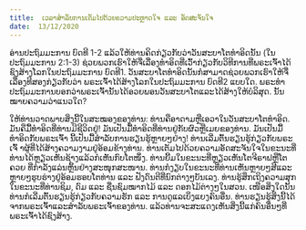 ```yaml
---
title:  ເວລາສຳລັບການເຕັມໄປດ້ວຍຄວາມປະຫຼາດໃຈ ແລະ ອັດສະຈັນໃຈ
date:  13/12/2020
---
```


ອ່ານປະຖົມມະການ ບົດທີ 1-2 ແລ້ວໃຫ້ທ່ານຄິດກ່ຽວກັບວ່າວັນສະບາໂຕທຳອິດນັ້ນ (ໃນປະຖົມມະການ 2:1-3) ຊ່ວຍພວກເຮົາໃຫ້ຈື່ເລື່ອງທຳອິດທີ່ເວົ້າກ່ຽວກັບວິທີການທີ່ພຣະເຈົ້າໄດ້ຊົງສ້າງໂລກໃນປະຖົມມະການ ບົດທີ1. ວັນສະບາໂຕທຳອິດນັ້ນກໍສາມາດຊ່ວຍພວກເຮົາໃຫ້ຈື່ເລື່ອງທີສອງກ່ຽວກັບວ່າ ພຣະເຈົ້າໄດ້ສ້າງໂລກໃນປະຖົມມະການ ບົດທີ2 ແບບໃດ. ພຣະທຳປະຖົມມະການບອກວ່າພຣະເຈົ້ານັ້ນໄດ້ອວຍພອນວັນສະບາໂຕແລະໄດ້ສ້າງໃຫ້ບໍລິສຸດ. ນັ້ນໝາຍຄວາມວ່າແນວໃດ?

ໃຫ້ທ່ານວາດພາບສິ່ງນີ້ໃນສະໝອງຂອງທ່ານ: ທ່ານຄືອາດາມຫຼືເອວາໃນວັນສະບາໂຕທຳອິດ. ມັນຄືມື້ທຳອິດທີ່ທ່ານມີຊີວິດຢູ່! ມັນເປັນມື້ທຳອິດທີ່ທ່ານຢູ່ກັບຜົວຫຼືເມຍຂອງທ່ານ. ມັນເປັນມື້ທຳອິດກັບພຣະເຈົ້າ ນີ້ເປັນມື້ສຳລັບການຮຽນຮູ້ຫຼາຍໆຢ່າງ! ທ່ານເລີ່ມຕົ້ນຮຽນຮູ້ກ່ຽວກັບພຣະເຈົ້ າຜູ້ທີ່ໄດ້ສ້າງຄວາມງາມຢູ່ອ້ອມຂ້າງທ່ານ. ທ່ານເຕັມໄປດ້ວຍຄວາມອັດສະຈັນໃຈໃນຂະນະທີ່ທ່່ານໄດ້ຫຼຽວເຫັນຊ້າງແລ້ວກໍເຫັນກົບໂຕໜຶ່ງ. ທ່ານຍີ້ມໃນຂະນະທີ່ຫຼຽວເຫັນໂຕຈີຣາຟຫຼືໂຕຄວຍ ທີ່ກຳລັງແລ່ນຫຼິ້ນຢ່າງສະໜຸກສະໜານ. ທ່ານກໍງຽບໃນຂະນະທີ່ທ່ານເຫັນຫຼາຍໆສີແລະຫຼາຍໆຮູບຮ່າງຢູ່ອ້ອມຮອບໂຕທ່ານ ແລະ ຟັງດົນຕີທີ່ນົກຕ່າງໆບັນເລງ. ທ່ານຮູ້ສຶກເຖິງຄວາມສຸກໃນຂະນະທີ່ທ່ານຊິມ, ດົມ ແລະ ຊື່ນຊົມໝາກໄມ້ ແລະ ດອກໄມ້ຕ່າງໆໃນສວນ. ເໜືອສິ່ງໃດນັ້ນ ທ່ານກໍເລີ່ມຕົ້ນຮຽນຮູ້ກ່ຽວກັບຄວາມຮັກ ແລະ ການດູແລເບິ່ງແຍງຄົນອື່ນ. ທ່ານຮຽນຮູ້ສິ່ງນີ້ໄດ້ຈາກພຣະເຈົ້າແລະສຳລັບພຣະເຈົ້າຂອງທ່ານ. ແລ້ວທ່ານຈະສະແດງເຫັນສິ່ງນີ້ແກ່ຄົນອື່ນໆທີ່ພຣະເຈົ້າໄດ້ຊົງສ້າງ.